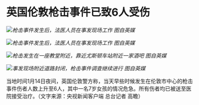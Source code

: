 # 英国伦敦枪击事件已致6人受伤

![](https://inews.gtimg.com/newsapp_bt/0/15611474133/1000)_枪击事件发生后，法医人员在事发现场工作
图自英媒_

![](https://inews.gtimg.com/newsapp_bt/0/15611474130/1000)_枪击事件发生后，法医人员在事发现场工作
图自英媒_

![](https://inews.gtimg.com/newsapp_bt/0/15611474135/1000)_枪击发生在一座教堂附近，靠近尤斯顿车站附近一家酒吧
图自英媒_

![](https://inews.gtimg.com/newsapp_bt/0/15611474139/1000)_事发现场附近道路封闭，枪击事件调查继续进行
图自英媒_

当地时间1月14日夜间，英国伦敦警方称，当天早些时候发生在伦敦市中心的枪击事件伤者人数上升至6人，其中一名7岁女孩的情况危急。所有伤者均已被送至医院接受治疗。（文字来源：央视新闻客户端
总台记者 高瞻）

